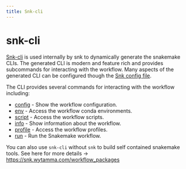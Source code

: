 ```yaml
---
title: Snk-cli
---
```

# snk-cli

[Snk-cli](https://github.com/Wytamma/snk-cli) is used internally by snk to dynamically generate the snakemake CLIs. The generated CLI is modern and feature rich and provides subcommands for interacting with the workflow. Many aspects of the generated CLI can be configured though the [Snk config file](/snk_config_file/).

The CLI provides several commands for interacting with the workflow including:

- [config](/snk-cli/env/) - Show the workflow configuration.
- [env](/snk-cli/env/) - Access the workflow conda environments.
- [script](/snk-cli/script/) - Access the workflow scripts.
- [info](/snk-cli/info) - Show information about the workflow.
- [profile](/snk-cli/info) - Access the workflow profiles.
- [run](/snk-cli/info) - Run the Snakemake workflow.

You can also use `snk-cli` without `snk` to build self contained snakemake tools. See here for more details -> https://snk.wytamma.com/workflow_packages